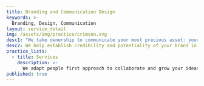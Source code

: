 ```yaml
---
title: Branding and Communication Design
keywords: >-
  Branding, Design, Communication
layout: service_detail
img: /assets/img/practice/crimson.svg
desc1: "We take ownership to communicate your most precious asset: your brand. We co create an identity for your brand to define your position in the market."
desc2: We help establish credibility and potentiality of your brand in the marketplace by applying our design native principles.
practice_lists:
  - title: Services
    description: >-
      We adapt people first approach to collaborate and grow your ideas into human centered products or services.
published: true
---
```

